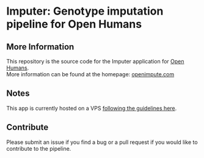 # Imputer: Genotype imputation pipeline for Open Humans

## More Information
This repository is the source code for the Imputer application for [Open Humans](https://www.openhumans.org/).  
More information can be found at the homepage: [openimpute.com](http://www.openimpute.com)

## Notes
This app is currently hosted on a VPS [following the guidelines here](https://www.digitalocean.com/community/tutorials/how-to-use-the-django-one-click-install-image-for-ubuntu-16-04).

## Contribute
Please submit an issue if you find a bug or a pull request if you would like to contribute to the pipeline.
